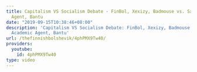 ```yaml
---
title: Capitalism VS Socialism Debate - FinBol, Xexizy, Badmouse vs. Sargon, Academic
  Agent, Bantu
date: "2019-09-15T10:38:46+08:00"
description: 'Capitalism VS Socialism Debate: FinBol, Xexizy, Badmouse vs. Sargon,
  Academic Agent, Bantu'
url: /thefinnishbolshevik/4phPMX9Tw40/
providers:
  youtube:
    id: 4phPMX9Tw40
type: video
---
```

